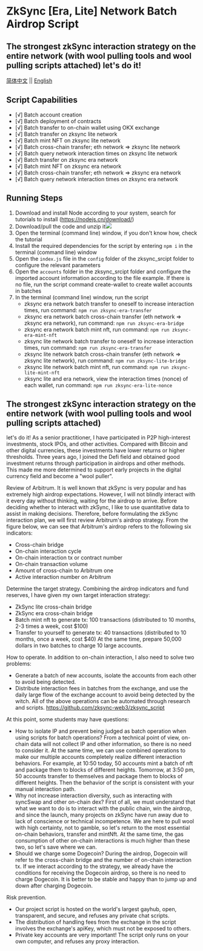 # ZkSync [Era, Lite] Network Batch Airdrop Script

## The strongest zkSync interaction strategy on the entire network (with wool pulling tools and wool pulling scripts attached) let's do it! 

<p align="left">
<a href="./README.md">简体中文</a> ||   <a href="./README.en.md">English</a>
</p>

## Script Capabilities

- [√] Batch account creation
- [√] Batch deployment of contracts
- [√] Batch transfer to on-chain wallet using OKX exchange
- [√] Batch transfer on zksync lite network
- [√] Batch mint NFT on zksync lite network
- [√] Batch cross-chain transfer; eth network => zksync lite network
- [√] Batch query network interaction times on zksync lite network
- [√] Batch transfer on zksync era network
- [√] Batch mint NFT on zksync era network
- [√] Batch cross-chain transfer; eth network => zksync era network
- [√] Batch query network interaction times on zksync era network

## Running Steps

1. Download and install Node according to your system, search for tutorials to install (https://nodejs.cn/download/)
2. Download/pull the code and unzip it<img src="./pull_code.jpg"></img>
3. Open the terminal (command line) window, if you don't know how, check the tutorial
4. Install the required dependencies for the script by entering `npm i` in the terminal (command line) window
5. Open the `index.js` file in the `config` folder of the zksync_srcipt folder to configure the relevant parameters
6. Open the `accounts` folder in the zksync_srcipt folder and configure the imported account information according to the file example. If there is no file, run the script command create-wallet to create wallet accounts in batches
7. In the terminal (command line) window, run the script
   - zksync era network batch transfer to oneself to increase interaction times, run command: `npm run zksync-era-transfer`
   - zksync era network batch cross-chain transfer (eth network => zksync era network), run command: `npm run zksync-era-bridge`
   - zksync era network batch mint nft, run command: `npm run zksync-era-mint-nft`
   - zksync lite network batch transfer to oneself to increase interaction times, run command: `npm run zksync-era-transfer`
   - zksync lite network batch cross-chain transfer (eth network => zksync lite network), run command: `npm run zksync-lite-bridge`
   - zksync lite network batch mint nft, run command: `npm run zksync-lite-mint-nft`
   - zksync lite and era network, view the interaction times (nonce) of each wallet, run command: `npm run zksync-era-lite-nonce`



## The strongest zkSync interaction strategy on the entire network (with wool pulling tools and wool pulling scripts attached)
let's do it! As a senior practitioner, I have participated in P2P high-interest investments, stock IPOs, and other activities. Compared with Bitcoin and other digital currencies, these investments have lower returns or higher thresholds. Three years ago, I joined the Defi field and obtained good investment returns through participation in airdrops and other methods. This made me more determined to support early projects in the digital currency field and become a "wool puller".


Review of Arbitrum. It is well known that zkSync is very popular and has extremely high airdrop expectations. However, I will not blindly interact with it every day without thinking, waiting for the airdrop to arrive. Before deciding whether to interact with zkSync, I like to use quantitative data to assist in making decisions. Therefore, before formulating the zkSync interaction plan, we will first review Arbitrum's airdrop strategy. From the figure below, we can see that Arbitrum's airdrop refers to the following six indicators:
 - Cross-chain bridge
 - On-chain interaction cycle
 - On-chain interaction tx or contract number
 - On-chain transaction volume
 - Amount of cross-chain to Arbitrum one
 - Active interaction number on Arbitrum


Determine the target strategy. Combining the airdrop indicators and fund reserves, I have given my own target interaction strategy:
 - ZkSync lite cross-chain bridge
 - ZkSync era cross-chain bridge
 - Batch mint nft to generate tx: 100 transactions (distributed to 10 months, 2-3 times a week, cost $100)
 - Transfer to yourself to generate tx: 40 transactions (distributed to 10 months, once a week, cost $40)
At the same time, prepare 50,000 dollars in two batches to charge 10 large accounts.

How to operate. 
In addition to on-chain interaction, I also need to solve two problems:
- Generate a batch of new accounts, isolate the accounts from each other to avoid being detected.
- Distribute interaction fees in batches from the exchange, and use the daily large flow of the exchange account to avoid being detected by the witch.
All of the above operations can be automated through research and scripts. https://github.com/zksync-web3/zksync_script

At this point, some students may have questions:
- How to isolate IP and prevent being judged as batch operation when using scripts for batch operations? From a technical point of view, on-chain data will not collect IP and other information, so there is no need to consider it. At the same time, we can use combined operations to make our multiple accounts completely realize different interaction behaviors. For example, at 10:50 today, 50 accounts mint a batch of nft and package them to blocks of different heights. Tomorrow, at 3:50 pm, 50 accounts transfer to themselves and package them to blocks of different heights. Then the behavior of the script is consistent with your manual interaction path.
- Why not increase interaction diversity, such as interacting with syncSwap and other on-chain dex? First of all, we must understand that what we want to do is to interact with the public chain, win the airdrop, and since the launch, many projects on zkSync have run away due to lack of conscience or technical incompetence. We are here to pull wool with high certainty, not to gamble, so let's return to the most essential on-chain behaviors, transfer and mintNft. At the same time, the gas consumption of other on-chain interactions is much higher than these two, so let's save where we can.
- Should we charge some Dogecoin? During the airdrop, Dogecoin will refer to the cross-chain bridge and the number of on-chain interaction tx. If we interact according to the strategy, we already have the conditions for receiving the Dogecoin airdrop, so there is no need to charge Dogecoin. It is better to be stable and happy than to jump up and down after charging Dogecoin.


Risk prevention.
- Our project script is hosted on the world's largest gayhub, open, transparent, and secure, and refuses any private chat scripts.
- The distribution of handling fees from the exchange in the script involves the exchange's apiKey, which must not be exposed to others.
- Private key accounts are very important! The script only runs on your own computer, and refuses any proxy interaction.
